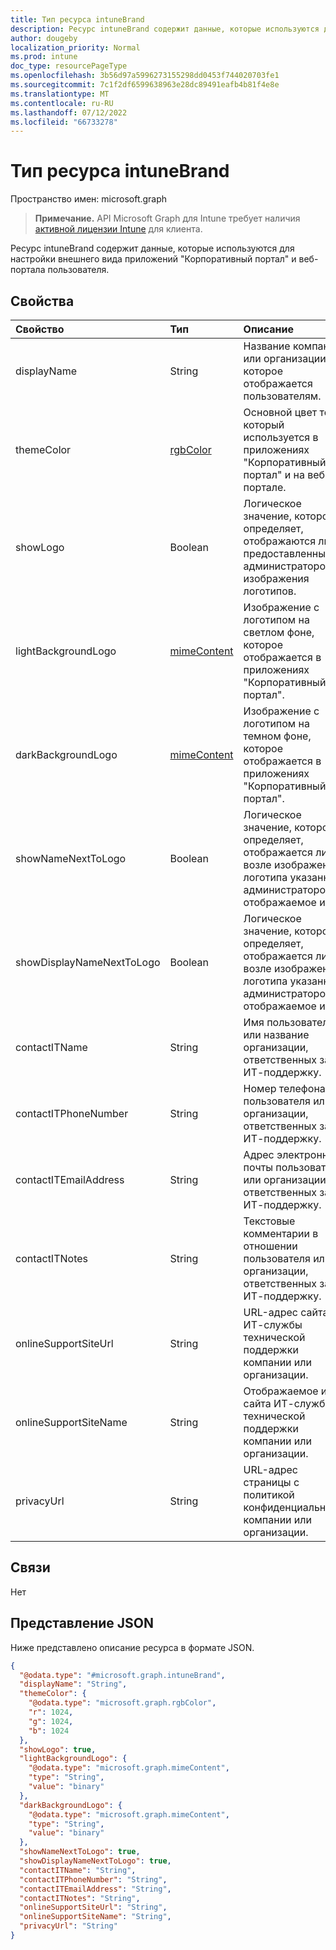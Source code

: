 ```yaml
---
title: Тип ресурса intuneBrand
description: Ресурс intuneBrand содержит данные, которые используются для настройки внешнего вида приложения "Корпоративный портал" и веб-портала пользователя.
author: dougeby
localization_priority: Normal
ms.prod: intune
doc_type: resourcePageType
ms.openlocfilehash: 3b56d97a5996273155298dd0453f744020703fe1
ms.sourcegitcommit: 7c1f2df6599638963e28dc89491eafb4b81f4e8e
ms.translationtype: MT
ms.contentlocale: ru-RU
ms.lasthandoff: 07/12/2022
ms.locfileid: "66733278"
---
```

# <a name="intunebrand-resource-type"></a>Тип ресурса intuneBrand

Пространство имен: microsoft.graph

> **Примечание.** API Microsoft Graph для Intune требует наличия [активной лицензии Intune](https://go.microsoft.com/fwlink/?linkid=839381) для клиента.

Ресурс intuneBrand содержит данные, которые используются для настройки внешнего вида приложений "Корпоративный портал" и веб-портала пользователя.

## <a name="properties"></a>Свойства
|Свойство|Тип|Описание|
|:---|:---|:---|
|displayName|String|Название компании или организации, которое отображается пользователям.|
|themeColor|[rgbColor](../resources/intune-onboarding-rgbcolor.md)|Основной цвет темы, который используется в приложениях "Корпоративный портал" и на веб-портале.|
|showLogo|Boolean|Логическое значение, которое определяет, отображаются ли предоставленные администратором изображения логотипов.|
|lightBackgroundLogo|[mimeContent](../resources/intune-shared-mimecontent.md)|Изображение с логотипом на светлом фоне, которое отображается в приложениях "Корпоративный портал".|
|darkBackgroundLogo|[mimeContent](../resources/intune-shared-mimecontent.md)|Изображение с логотипом на темном фоне, которое отображается в приложениях "Корпоративный портал".|
|showNameNextToLogo|Boolean|Логическое значение, которое определяет, отображается ли возле изображения логотипа указанное администратором отображаемое имя.|
|showDisplayNameNextToLogo|Boolean|Логическое значение, которое определяет, отображается ли возле изображения логотипа указанное администратором отображаемое имя.|
|contactITName|String|Имя пользователя или название организации, ответственных за ИТ-поддержку.|
|contactITPhoneNumber|String|Номер телефона пользователя или организации, ответственных за ИТ-поддержку.|
|contactITEmailAddress|String|Адрес электронной почты пользователя или организации, ответственных за ИТ-поддержку.|
|contactITNotes|String|Текстовые комментарии в отношении пользователя или организации, ответственных за ИТ-поддержку.|
|onlineSupportSiteUrl|String|URL-адрес сайта ИТ-службы технической поддержки компании или организации.|
|onlineSupportSiteName|String|Отображаемое имя сайта ИТ-службы технической поддержки компании или организации.|
|privacyUrl|String|URL-адрес страницы с политикой конфиденциальности компании или организации.|

## <a name="relationships"></a>Связи
Нет

## <a name="json-representation"></a>Представление JSON
Ниже представлено описание ресурса в формате JSON.
<!-- {
  "blockType": "resource",
  "@odata.type": "microsoft.graph.intuneBrand"
}
-->
``` json
{
  "@odata.type": "#microsoft.graph.intuneBrand",
  "displayName": "String",
  "themeColor": {
    "@odata.type": "microsoft.graph.rgbColor",
    "r": 1024,
    "g": 1024,
    "b": 1024
  },
  "showLogo": true,
  "lightBackgroundLogo": {
    "@odata.type": "microsoft.graph.mimeContent",
    "type": "String",
    "value": "binary"
  },
  "darkBackgroundLogo": {
    "@odata.type": "microsoft.graph.mimeContent",
    "type": "String",
    "value": "binary"
  },
  "showNameNextToLogo": true,
  "showDisplayNameNextToLogo": true,
  "contactITName": "String",
  "contactITPhoneNumber": "String",
  "contactITEmailAddress": "String",
  "contactITNotes": "String",
  "onlineSupportSiteUrl": "String",
  "onlineSupportSiteName": "String",
  "privacyUrl": "String"
}
```





